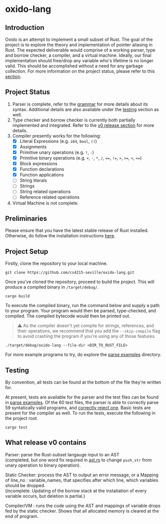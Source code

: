 # oxido-lang

## Introduction
Oxido is an attempt to implement a small subset of Rust. The goal of the project is to explore the theory and implementation of pointer aliasing in Rust. The expected deliverable would comprise of a working parser, type and borrow checker, a compiler, and a virtual machine. Ideally, our final implementation should free/drop any variable who's lifetime is no longer valid. This should be accomplished without a need for any garbage collection. For more information on the project status, please refer to this [section](#project-status).

## Project Status
1. Parser is complete, refer to the [grammar](src/grammar.pest) for more details about its syntax. Additional details are also available under the [testing](#testing) section as well.
2. Type checker and borrow checker is currently both partially implemented and integrated. Refer to the [v0 release section](#what-release-v0-contains) for more details.
3. Compiler presently works for the following:
    - [x] Literal Expressions (e.g. `i64`, `bool`, `()`)
    - [x] Assignments
    - [x] Primitive unary operations (e.g. `!`, `-`)
    - [x] Primitive binary operations (e.g. `+`, `-`, `*`, `/`, `==`, `!=`, `>`, `>=`, `<`, `<=`)
    - [x] Block expressions
    - [x] Function declarations
    - [x] Function applications
    - [ ] String literals
    - [ ] Strings
    - [ ] String related operations
    - [ ] Reference related operations
4. Virtual Machine is not complete.

## Preliminaries
Please ensure that you have the latest stable release of Rust installed. Otherwise, do follow the installation instructions [here](https://www.rust-lang.org/tools/install).

## Project Setup
Firstly, clone the repository to your local machine.
```
git clone https://github.com/cs4215-seville/oxido-lang.git
```
Once you've cloned the repository, proceed to build the project. This will produce a compiled binary in `/target/debug/`.
```
cargo build
```
To execute the compiled binary, run the command below and supply a path to your program. Your program would then be parsed, type-checked, and compiled. The compiled bytecode would then be printed out.
> ⚠️ As the compiler doesn't yet compile for strings, references, and their operations, we recommend that you add the `--skip-compile` flag to avoid crashing the program if you're using any of those features.
```
./target/debug/oxido-lang --file-dir <DIR_TO_RUST_FILE>
```
For more example programs to try, do explore the [parse examples](/parse_examples) directory.

## Testing
By convention, all tests can be found at the bottom of the file they're written for.

At present, tests are available for the parser and the test files can be found in [parse examples](/parse_examples). Of the 60 test files, the parser is able to correctly parse 59 syntatically valid programs, and [correctly reject one](/parse_examples/statement_expr/statement_parse_error.rs). Basic tests are present for the compiler as well. To run the tests, execute the following in the project root.
```
cargo test
```

## What release v0 contains

Parser: parse the Rust-subset langauge input to an AST  
(completed, but one word fix required in [ast.rs](/src/parser/ast.rs) to change `push_str` from unary operation to binary operation).  
  
  
Static Checker: process the AST to output an error message, or a Mapping of line_no : variable_names, that specifies after which line, which variables should be dropped.  
(incomplete. Updating of the borrow stack at the instatiation of every variable occurs, but deletion is partial.)  
  
  
Compiler/VM : runs the code using the AST and mappings of variable drops fed by the static checker. Shows that all allocated memory is cleared at the end of program.
